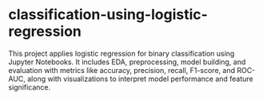 # classification-using-logistic-regression
This project applies logistic regression for binary classification using Jupyter Notebooks. It includes EDA, preprocessing, model building, and evaluation with metrics like accuracy, precision, recall, F1-score, and ROC-AUC, along with visualizations to interpret model performance and feature significance.
